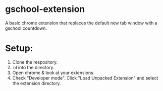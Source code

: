 # gschool-extension
A basic chrome extension that replaces the default new tab window with a gschool countdown.

# Setup:
1. Clone the respository.
2. `cd` into the directory.
3. Open chrome & look at your extensions.
4. Check "Developer mode". Click "Load Unpacked Extension" and select the extension directory.

